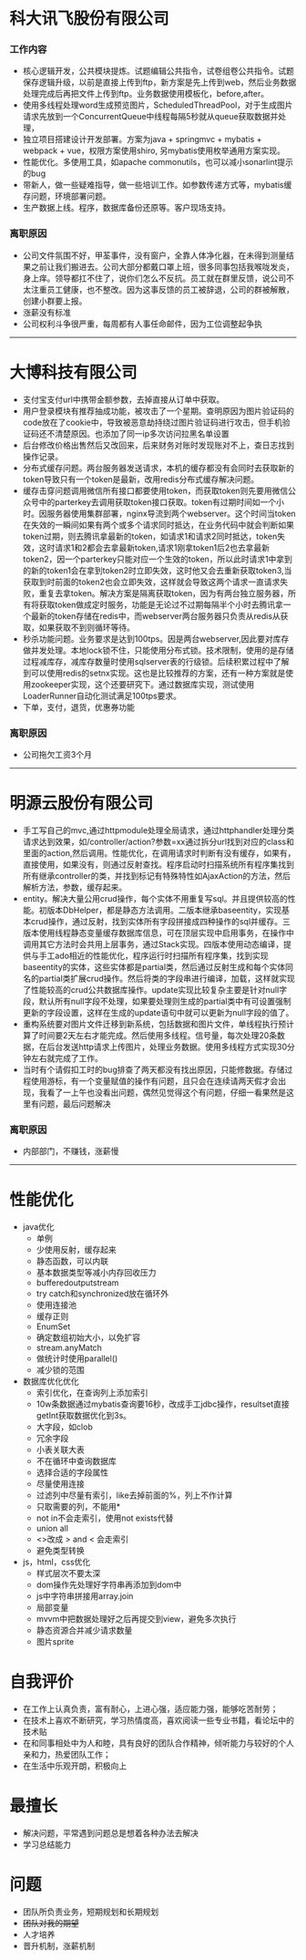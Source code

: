 # 科大讯飞股份有限公司
### 工作内容
- 核心逻辑开发，公共模块提炼。试题编辑公共指令，试卷组卷公共指令。试题保存逻辑升级，以前是直接上传到ftp，新方案是先上传到web，然后业务数据处理完成后再把文件上传到ftp。业务数据使用模板化，before,after。
- 使用多线程处理word生成预览图片，ScheduledThreadPool，对于生成图片请求先放到一个ConcurrentQueue中线程每隔5秒就从queue获取数据并处理，
- 独立项目搭建设计开发部署。方案为java + springmvc + mybatis + webpack + vue，权限方案使用shiro, 另mybatis使用枚举通用方案实现。
- 性能优化。多使用工具，如apache commonutils，也可以减小sonarlint提示的bug
- 带新人，做一些疑难指导，做一些培训工作。如参数传递方式等，mybatis缓存问题，环境部署问题。
- 生产数据上线。程序，数据库备份还原等。客户现场支持。
### 离职原因
- 公司文件氛围不好，甲荃事件，没有窗户，全靠人体净化器，在未得到测量结果之前让我们搬进去。公司大部分都戴口罩上班，很多同事包括我喉咙发炎，身上痒。领导都扛不住了，说你们怎么不反抗。员工就在群里反馈，说公司不太注重员工健康，也不整改。因为这事反馈的员工被辞退，公司的群被解散，创建小群要上报。
- 涨薪没有标准
- 公司权利斗争很严重，每周都有人事任命邮件，因为工位调整起争执
***
# 大博科技有限公司
- 支付宝支付url中携带金额参数，去掉直接从订单中获取。
- 用户登录模块有推荐抽成功能，被攻击了一个星期。查明原因为图片验证码的code放在了cookie中，导致被恶意劫持绕过图片验证码进行攻击，但手机验证码还不清楚原因。也添加了同一ip多次访问拉黑名单设置
- 后台修改价格出售然后又改回来，后来财务对账时发现账对不上，查日志找到操作记录。
- 分布式缓存问题。两台服务器发送请求，本机的缓存都没有会同时去获取新的token导致只有一个token是最新，改用redis分布式缓存解决问题。
- 缓存击穿问题调用微信所有接口都要使用token，而获取token则先要用微信公众号中的parterkey去调用获取token接口获取。token有过期时间如一个小时。因服务器使用集群部署，nginx导流到两个webserver。这个时间当token在失效的一瞬间如果有两个或多个请求同时抵达，在业务代码中就会判断如果token过期，则去腾讯拿最新的token，如请求1和请求2同时抵达，token失效，这时请求1和2都会去拿最新token,请求1刚拿token1后2也去拿最新token2，因一个parterkey只能对应一个生效的token，所以此时请求1中拿到的新的token1会在拿到token2时立即失效，这时他又会去重新获取token3,当获取到时前面的token2也会立即失效，这样就会导致这两个请求一直请求失败，重复去拿token。解决方案是隔离获取token，因为有两台独立服务器，所有将获取token做成定时服务，功能是无论过不过期每隔半个小时去腾讯拿一个最新的token存储在redis中，而webserver两台服务器只负责从redis从获取，如果获取不到则循环等待。
- 秒杀功能问题。业务要求是达到100tps。因是两台webserver,因此要对库存做并发处理。本地lock锁不住，只能使用分布式锁。技术限制，使用的是存储过程减库存，减库存数量时使用sqlserver表的行级锁。后续积累过程中了解到可以使用redis的setnx实现。这也是比较推荐的方案，还有一种方案就是使用zookeeper实现，这个还要研究下。通过数据库实现，测试使用LoaderRunner自动化测试满足100tps要求。
- 下单，支付，退货，优惠券功能
### 离职原因
- 公司拖欠工资3个月
***
# 明源云股份有限公司
- 手工写自己的mvc,通过httpmodule处理全局请求，通过httphandler处理分类请求达到效果，如/controller/action?参数=xx通过拆分url找到对应的class和里面的action,然后调用。性能优化，在调用请求时判断有没有缓存，如果有，直接使用，如果没有，则通过反射查找。程序启动时扫描系统所有程序集找到所有继承controller的类，并找到标记有特殊特性如AjaxAction的方法，然后解析方法，参数，缓存起来。
- entity。解决大量公用crud操作，每个实体不用重复写sql。并且提供较高的性能。初版本DbHelper，都是静态方法调用。二版本继承baseentity，实现基本crud操作，通过反射，找到实体所有字段拼接成四种操作的sql并缓存。三版本使用线程静态变量缓存数据库信息，可在顶层实现中启用事务，在操作中调用其它方法时会共用上层事务，通过Stack实现。四版本使用动态编译，提供与手工ado相近的性能优化，程序运行时扫描所有程序集，找到实现baseentity的实体，这些实体都是partial类，然后通过反射生成和每个实体同名的partial类扩展crud操作。然后将类的字段串进行编译，加载，这样就实现了性能较高的crud公共数据库操作。update实现比较复杂主要是针对null字段，默认所有null字段不处理，如果要处理则生成的partial类中有可设置强制更新的字段设置，这样在生成的update语句中就可以更新为null字段的值了。
- 重构系统要对图片文件迁移到新系统，包括数据和图片文件，单线程执行预计算了时间要2天左右才能完成。然后使用多线程。信号量，每次处理20条数据，在后台发送http请求上传图片，处理业务数据。使用多线程方式实现30分钟左右就完成了工作。
- 当时有个请假扣工时的bug排查了两天都没有找出原因，只能修数据。存储过程使用游标，有一个变量赋值的操作有问题，且只会在连续请两天假才会出现，我看了一上午也没看出问题，偶然见觉得这个有问题，仔细一看果然是这里有问题，最后问题解决
### 离职原因
- 内部部门，不赚钱，涨薪慢
***
# 性能优化
- java优化
  - 单例
  - 少使用反射，缓存起来
  - 静态函数，可以内联
  - 基本数据类型等减小内存回收压力
  - bufferedoutputstream
  - try catch和synchronized放在循环外
  - 使用连接池
  - 缓存正则
  - EnumSet
  - 确定数组初始大小，以免扩容
  - stream.anyMatch
  - 做统计时使用parallel()
  - 减少锁的范围
- 数据库优化优化
  - 索引优化，在查询列上添加索引
  - 10w条数据通过mybatis查询要16秒，改成手工jdbc操作，resultset直接getInt获取数据优化到3s。
  - 大字段，如clob
  - 冗余字段
  - 小表关联大表
  - 不在循环中查询数据库
  - 选择合适的字段属性
  - 尽量使用连接
  - 过滤列中尽量有索引，like去掉前面的%，列上不作计算
  - 只取需要的列，不能用*
  - not in不会走索引，使用not exists代替
  - union all
  - <>改成 > and < 会走索引
  - 避免类型转换
- js，html，css优化
  - 样式层次不要太深
  - dom操作先处理好字符串再添加到dom中
  - js中字符串拼接用array.join
  - 局部变量
  - mvvm中把数据处理好之后再提交到view，避免多次执行
  - 静态资源合并减少请求数量
  - 图片sprite
# 自我评价
- 在工作上认真负责，富有耐心，上进心强，适应能力强，能够吃苦耐劳；
- 在技术上喜欢不断研究，学习热情度高，喜欢阅读一些专业书籍，看论坛中的技术贴
- 在和同事相处中为人和睦，具有良好的团队合作精神，倾听能力与较好的个人亲和力，热爱团队工作；
- 在生活中乐观开朗，积极向上
# 最擅长
- 解决问题，平常遇到问题总是想着各种办法去解决
- 学习总结能力
# 问题
- 团队所负责业务，短期规划和长期规划
- ~~团队对我的期望~~
- 人才培养
- 晋升机制，涨薪机制
